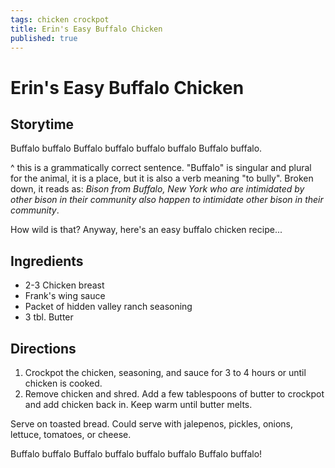 ```yaml
---
tags: chicken crockpot
title: Erin's Easy Buffalo Chicken
published: true
---
```


# Erin's Easy Buffalo Chicken

## Storytime
Buffalo buffalo Buffalo buffalo buffalo buffalo Buffalo buffalo.

^ this is a grammatically correct sentence. "Buffalo" is singular and plural for the animal, it is a place, but it is also a verb meaning "to bully". Broken down, it reads as: *Bison from Buffalo, New York who are intimidated by other bison in their community also happen to intimidate other bison in their community*.

How wild is that? Anyway, here's an easy buffalo chicken recipe...

## Ingredients
* 2-3 Chicken breast
* Frank's wing sauce 
* Packet of hidden valley ranch seasoning 
* 3 tbl. Butter

## Directions
1. Crockpot the chicken, seasoning, and sauce for 3 to 4 hours or until chicken is cooked. 
2. Remove chicken and shred. Add a few tablespoons of butter to crockpot and add chicken back in. Keep warm until butter melts. 

Serve on toasted bread. Could serve with jalepenos, pickles, onions, lettuce, tomatoes, or cheese. 

Buffalo buffalo Buffalo buffalo buffalo buffalo Buffalo buffalo!
